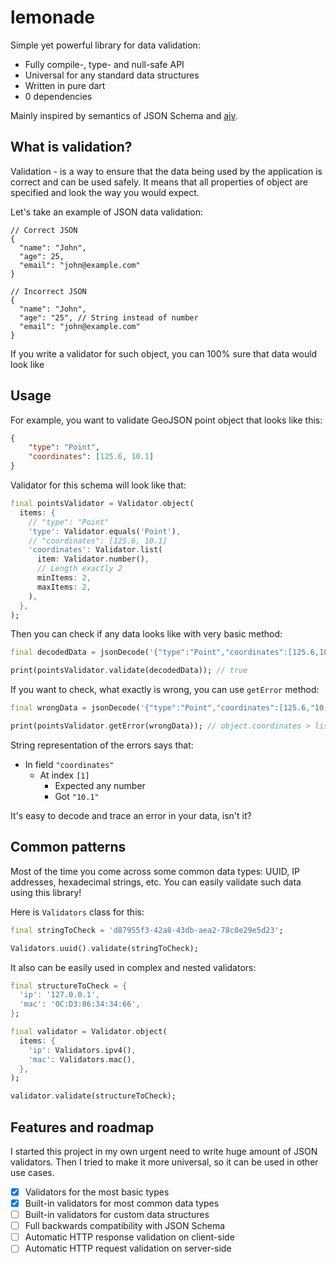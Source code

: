 # lemonade

Simple yet powerful library for data validation:
- Fully compile-, type- and null-safe API
- Universal for any standard data structures
- Written in pure dart
- 0 dependencies

Mainly inspired by semantics of JSON Schema and [ajv](https://www.npmjs.com/package/ajv).

## What is validation?

Validation - is a way to ensure that the data being used by the application is correct and can be used safely.
It means that all properties of object are specified and look the way you would expect.

Let's take an example of JSON data validation:

```json5
// Correct JSON
{
  "name": "John",
  "age": 25,
  "email": "john@example.com"
}
```

```json5
// Incorrect JSON
{
  "name": "John",
  "age": "25", // String instead of number
  "email": "john@example.com"
}
```

If you write a validator for such object, you can 100% sure that data would look like 

## Usage

For example, you want to validate GeoJSON point object that looks like this:

```json
{
    "type": "Point",
    "coordinates": [125.6, 10.1]
}
```

Validator for this schema will look like that:

```dart
final pointsValidator = Validator.object(
  items: {
    // "type": "Point"
    'type': Validator.equals('Point'),
    // "coordinates": [125.6, 10.1]
    'coordinates': Validator.list(
      item: Validator.number(),
      // Length exactly 2
      minItems: 2,
      maxItems: 2,
    ),
  },
);
```

Then you can check if any data looks like with very basic method:

```dart
final decodedData = jsonDecode('{"type":"Point","coordinates":[125.6,10.1]}');

print(pointsValidator.validate(decodedData)); // true
```

If you want to check, what exactly is wrong, you can use `getError` method:

```dart
final wrongData = jsonDecode('{"type":"Point","coordinates":[125.6,"10.1"]}');

print(pointsValidator.getError(wrongData)); // object.coordinates > list<number>[1] > expected(number).got(10.1)
```

String representation of the errors says that:

- In field `"coordinates"`
  - At index `[1]`
    - Expected any number
    - Got `"10.1"`

It's easy to decode and trace an error in your data, isn't it?

## Common patterns

Most of the time you come across some common data types: UUID, IP addresses, hexadecimal strings, etc.
You can easily validate such data using this library!

Here is `Validators` class for this:

```dart
final stringToCheck = 'd87955f3-42a8-43db-aea2-78c0e29e5d23';

Validators.uuid().validate(stringToCheck);
```

It also can be easily used in complex and nested validators:

```dart
final structureToCheck = {
  'ip': '127.0.0.1',
  'mac': '0C:D3:86:34:34:66',
};

final validator = Validator.object(
  items: {
    'ip': Validators.ipv4(),
    'mac': Validators.mac(),
  },
);

validator.validate(structureToCheck);
```

## Features and roadmap

I started this project in my own urgent need to write huge amount of JSON validators.
Then I tried to make it more universal, so it can be used in other use cases.

- [x] Validators for the most basic types
- [x] Built-in validators for most common data types
- [ ] Built-in validators for custom data structures
- [ ] Full backwards compatibility with JSON Schema
- [ ] Automatic HTTP response validation on client-side
- [ ] Automatic HTTP request validation on server-side
